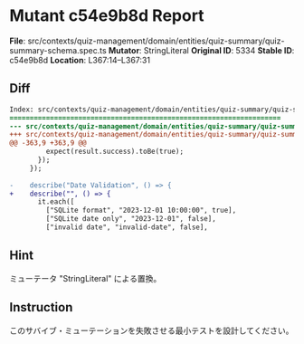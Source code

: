 # Mutant c54e9b8d Report

**File**: src/contexts/quiz-management/domain/entities/quiz-summary/quiz-summary-schema.spec.ts
**Mutator**: StringLiteral
**Original ID**: 5334
**Stable ID**: c54e9b8d
**Location**: L367:14–L367:31

## Diff

```diff
Index: src/contexts/quiz-management/domain/entities/quiz-summary/quiz-summary-schema.spec.ts
===================================================================
--- src/contexts/quiz-management/domain/entities/quiz-summary/quiz-summary-schema.spec.ts	original
+++ src/contexts/quiz-management/domain/entities/quiz-summary/quiz-summary-schema.spec.ts	mutated #5334
@@ -363,9 +363,9 @@
         expect(result.success).toBe(true);
       });
     });
 
-    describe("Date Validation", () => {
+    describe("", () => {
       it.each([
         ["SQLite format", "2023-12-01 10:00:00", true],
         ["SQLite date only", "2023-12-01", false],
         ["invalid date", "invalid-date", false],
```

## Hint

ミューテータ "StringLiteral" による置換。

## Instruction

このサバイブ・ミューテーションを失敗させる最小テストを設計してください。

